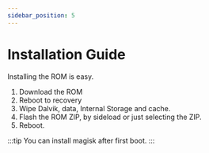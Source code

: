 ```yaml
---
sidebar_position: 5
---
```


# Installation Guide #

Installing the ROM is easy.

1. Download the ROM
2. Reboot to recovery
3. Wipe Dalvik, data, Internal Storage and cache.
4. Flash the ROM ZIP, by sideload or just selecting the ZIP.
5. Reboot.

:::tip 
You can install magisk after first boot.
:::

